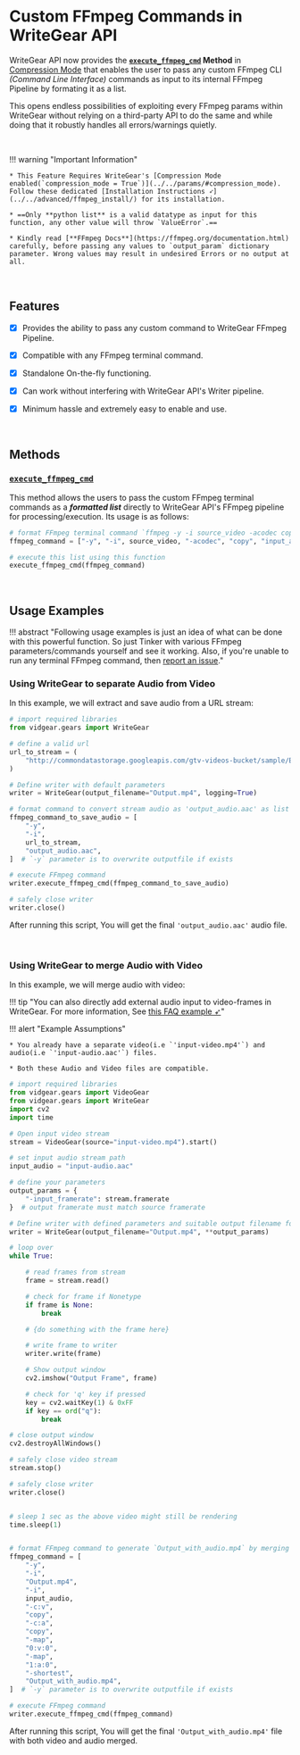 <!--
===============================================
vidgear library source-code is deployed under the Apache 2.0 License:

Copyright (c) 2019 Abhishek Thakur(@abhiTronix) <abhi.una12@gmail.com>

Licensed under the Apache License, Version 2.0 (the "License");
you may not use this file except in compliance with the License.
You may obtain a copy of the License at

   http://www.apache.org/licenses/LICENSE-2.0

Unless required by applicable law or agreed to in writing, software
distributed under the License is distributed on an "AS IS" BASIS,
WITHOUT WARRANTIES OR CONDITIONS OF ANY KIND, either express or implied.
See the License for the specific language governing permissions and
limitations under the License.
===============================================
-->

# Custom FFmpeg Commands in WriteGear API

WriteGear API now provides the **[`execute_ffmpeg_cmd`](../../../../../bonus/reference/writegear/#vidgear.gears.writegear.WriteGear.execute_ffmpeg_cmd) Method** in [Compression Mode](../../overview/) that enables the user to pass any custom FFmpeg CLI _(Command Line Interface)_ commands as input to its internal FFmpeg Pipeline by formating it as a list. 

This opens endless possibilities of exploiting every FFmpeg params within WriteGear without relying on a third-party API to do the same and while doing that it robustly handles all errors/warnings quietly.


&nbsp;


!!! warning "Important Information"

    * This Feature Requires WriteGear's [Compression Mode enabled(`compression_mode = True`)](../../params/#compression_mode). Follow these dedicated [Installation Instructions ➶](../../advanced/ffmpeg_install/) for its installation.

    * ==Only **python list** is a valid datatype as input for this function, any other value will throw `ValueError`.==

    * Kindly read [**FFmpeg Docs**](https://ffmpeg.org/documentation.html) carefully, before passing any values to `output_param` dictionary parameter. Wrong values may result in undesired Errors or no output at all.

&nbsp;

## Features 

- [x] Provides the ability to pass any custom command to WriteGear FFmpeg Pipeline.

- [x] Compatible with any FFmpeg terminal command.

- [x] Standalone On-the-fly functioning.

- [x] Can work without interfering with WriteGear API's Writer pipeline.

- [x] Minimum hassle and extremely easy to enable and use. 



&nbsp;


## Methods

### **[`execute_ffmpeg_cmd`](../../../../../bonus/reference/writegear/#vidgear.gears.writegear.WriteGear.execute_ffmpeg_cmd)** 

This method allows the users to pass the custom FFmpeg terminal commands as a _**formatted list**_ directly to WriteGear API's FFmpeg pipeline for processing/execution. Its usage is as follows: 
  
```python
# format FFmpeg terminal command `ffmpeg -y -i source_video -acodec copy input_audio.aac` as a list
ffmpeg_command = ["-y", "-i", source_video, "-acodec", "copy", "input_audio.aac"]

# execute this list using this function
execute_ffmpeg_cmd(ffmpeg_command)
```


&nbsp;


## Usage Examples

!!! abstract "Following usage examples is just an idea of what can be done with this powerful function. So just Tinker with various FFmpeg parameters/commands yourself and see it working. Also, if you're unable to run any terminal FFmpeg command, then [report an issue](../../../../../contribution/issue/)."


### Using WriteGear to separate Audio from Video

In this example, we will extract and save audio from a URL stream:

```python hl_lines="13-18 21"
# import required libraries
from vidgear.gears import WriteGear

# define a valid url
url_to_stream = (
    "http://commondatastorage.googleapis.com/gtv-videos-bucket/sample/BigBuckBunny.mp4"
)

# Define writer with default parameters
writer = WriteGear(output_filename="Output.mp4", logging=True)

# format command to convert stream audio as 'output_audio.aac' as list
ffmpeg_command_to_save_audio = [
    "-y",
    "-i",
    url_to_stream,
    "output_audio.aac",
]  # `-y` parameter is to overwrite outputfile if exists

# execute FFmpeg command
writer.execute_ffmpeg_cmd(ffmpeg_command_to_save_audio)

# safely close writer
writer.close()
```

After running this script, You will get the final `'output_audio.aac'` audio file.

&nbsp;

### Using WriteGear to merge Audio with Video

In this example, we will merge audio with video:

!!! tip "You can also directly add external audio input to video-frames in WriteGear. For more information, See [this FAQ example ➶](../../../../../help/writegear_faqs/#how-add-external-audio-file-input-to-video-frames)"

!!! alert "Example Assumptions"

    * You already have a separate video(i.e `'input-video.mp4'`) and audio(i.e `'input-audio.aac'`) files.

    * Both these Audio and Video files are compatible.


```python hl_lines="59-75 78"
# import required libraries
from vidgear.gears import VideoGear
from vidgear.gears import WriteGear
import cv2
import time

# Open input video stream
stream = VideoGear(source="input-video.mp4").start()

# set input audio stream path
input_audio = "input-audio.aac"

# define your parameters
output_params = {
    "-input_framerate": stream.framerate
}  # output framerate must match source framerate

# Define writer with defined parameters and suitable output filename for e.g. `Output.mp4`
writer = WriteGear(output_filename="Output.mp4", **output_params)

# loop over
while True:

    # read frames from stream
    frame = stream.read()

    # check for frame if Nonetype
    if frame is None:
        break

    # {do something with the frame here}

    # write frame to writer
    writer.write(frame)

    # Show output window
    cv2.imshow("Output Frame", frame)

    # check for 'q' key if pressed
    key = cv2.waitKey(1) & 0xFF
    if key == ord("q"):
        break

# close output window
cv2.destroyAllWindows()

# safely close video stream
stream.stop()

# safely close writer
writer.close()


# sleep 1 sec as the above video might still be rendering
time.sleep(1)


# format FFmpeg command to generate `Output_with_audio.mp4` by merging input_audio in above rendered `Output.mp4`
ffmpeg_command = [
    "-y",
    "-i",
    "Output.mp4",
    "-i",
    input_audio,
    "-c:v",
    "copy",
    "-c:a",
    "copy",
    "-map",
    "0:v:0",
    "-map",
    "1:a:0",
    "-shortest",
    "Output_with_audio.mp4",
]  # `-y` parameter is to overwrite outputfile if exists

# execute FFmpeg command
writer.execute_ffmpeg_cmd(ffmpeg_command)
```

After running this script, You will get the final `'Output_with_audio.mp4'` file with both video and audio merged.

&nbsp;